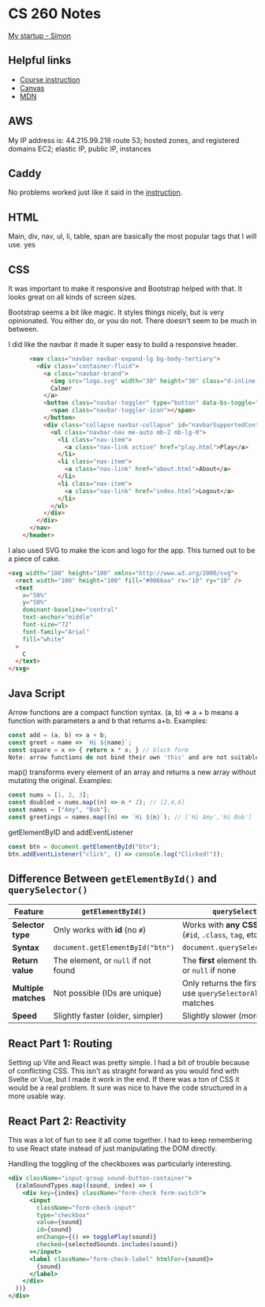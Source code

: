 # CS 260 Notes

[My startup - Simon](https://simon.cs260.click)

## Helpful links

- [Course instruction](https://github.com/webprogramming260)
- [Canvas](https://byu.instructure.com)
- [MDN](https://developer.mozilla.org)

## AWS

My IP address is: 44.215.99.218
route 53; hosted zones, and registered domains
EC2; elastic IP, public IP, instances

## Caddy

No problems worked just like it said in the [instruction](https://github.com/webprogramming260/.github/blob/main/profile/webServers/https/https.md).

## HTML

Main, div, nav, ul, li, table, span are basically the most popular tags that I will use.
yes

## CSS

It was important to make it responsive and Bootstrap helped with that. It looks great on all kinds of screen sizes.

Bootstrap seems a bit like magic. It styles things nicely, but is very opinionated. You either do, or you do not. There doesn't seem to be much in between.

I did like the navbar it made it super easy to build a responsive header.

```html
      <nav class="navbar navbar-expand-lg bg-body-tertiary">
        <div class="container-fluid">
          <a class="navbar-brand">
            <img src="logo.svg" width="30" height="30" class="d-inline-block align-top" alt="" />
            Calmer
          </a>
          <button class="navbar-toggler" type="button" data-bs-toggle="collapse" data-bs-target="#navbarSupportedContent">
            <span class="navbar-toggler-icon"></span>
          </button>
          <div class="collapse navbar-collapse" id="navbarSupportedContent">
            <ul class="navbar-nav me-auto mb-2 mb-lg-0">
              <li class="nav-item">
                <a class="nav-link active" href="play.html">Play</a>
              </li>
              <li class="nav-item">
                <a class="nav-link" href="about.html">About</a>
              </li>
              <li class="nav-item">
                <a class="nav-link" href="index.html">Logout</a>
              </li>
            </ul>
          </div>
        </div>
      </nav>
    </header>
```

I also used SVG to make the icon and logo for the app. This turned out to be a piece of cake.

```html
<svg width="100" height="100" xmlns="http://www.w3.org/2000/svg">
  <rect width="100" height="100" fill="#0066aa" rx="10" ry="10" />
  <text
    x="50%"
    y="50%"
    dominant-baseline="central"
    text-anchor="middle"
    font-size="72"
    font-family="Arial"
    fill="white"
  >
    C
  </text>
</svg>
```

## Java Script

Arrow functions are a compact function syntax. (a, b) => a + b means a function with parameters a and b that
returns a+b.
Examples:

```js
const add = (a, b) => a + b;
const greet = name => `Hi ${name}`;
const square = x => { return x * x; } // block form
Note: arrow functions do not bind their own 'this' and are not suitable as constructors.
```

map() transforms every element of an array and returns a new array without mutating the original.
Examples:

```js
const nums = [1, 2, 3];
const doubled = nums.map((n) => n * 2); // [2,4,6]
const names = ["Amy", "Bob"];
const greetings = names.map((n) => `Hi ${n}`); // ['Hi Amy','Hi Bob']
```

getElementByID and addEventListener

```js
const btn = document.getElementById("btn");
btn.addEventListener("click", () => console.log("Clicked!"));
```

## Difference Between `getElementById()` and `querySelector()`

| Feature              | `getElementById()`                  | `querySelector()`                                                       |
| -------------------- | ----------------------------------- | ----------------------------------------------------------------------- |
| **Selector type**    | Only works with **id** (no `#`)     | Works with **any CSS selector** (`#id`, `.class`, `tag`, etc.)          |
| **Syntax**           | `document.getElementById("btn")`    | `document.querySelector("#btn")`                                        |
| **Return value**     | The element, or `null` if not found | The **first** element that matches, or `null` if none                   |
| **Multiple matches** | Not possible (IDs are unique)       | Only returns the first match — use `querySelectorAll()` for all matches |
| **Speed**            | Slightly faster (older, simpler)    | Slightly slower (more flexible)                                         |

## React Part 1: Routing

Setting up Vite and React was pretty simple. I had a bit of trouble because of conflicting CSS. This isn't as straight forward as you would find with Svelte or Vue, but I made it work in the end. If there was a ton of CSS it would be a real problem. It sure was nice to have the code structured in a more usable way.

## React Part 2: Reactivity

This was a lot of fun to see it all come together. I had to keep remembering to use React state instead of just manipulating the DOM directly.

Handling the toggling of the checkboxes was particularly interesting.

```jsx
<div className="input-group sound-button-container">
  {calmSoundTypes.map((sound, index) => (
    <div key={index} className="form-check form-switch">
      <input
        className="form-check-input"
        type="checkbox"
        value={sound}
        id={sound}
        onChange={() => togglePlay(sound)}
        checked={selectedSounds.includes(sound)}
      ></input>
      <label className="form-check-label" htmlFor={sound}>
        {sound}
      </label>
    </div>
  ))}
</div>
```
